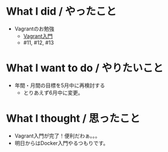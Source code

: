 # What I did / やったこと
- Vagrantのお勉強
  - [Vagrant入門](http://dotinstall.com/lessons/basic_vagrant)
  - #11, #12, #13

# What I want to do / やりたいこと
- 年間・月間の目標を5月中に再検討する
  - とりあえず6月中に変更。

# What I thought / 思ったこと
- Vagrant入門が完了！便利だわぁ。。。
- 明日からはDocker入門やるつもりです。
